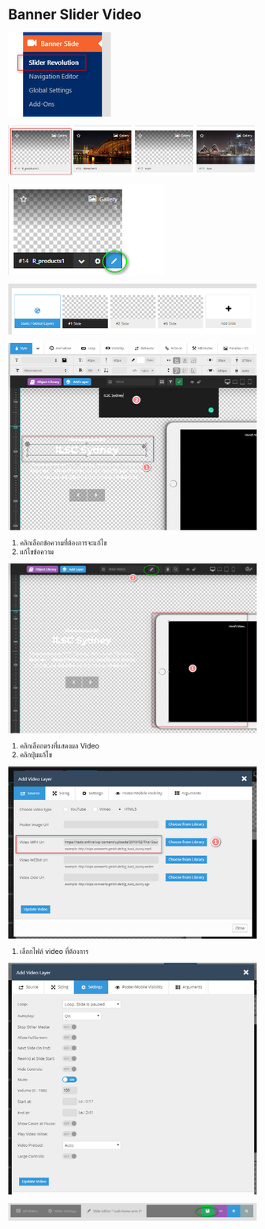 # Banner Slider Video

![](../.gitbook/assets/screenshot_03-05-2019_13-19-54%20%281%29.jpg)

![](../.gitbook/assets/screenshot_03-05-2019_13-18-48.jpg)

![](../.gitbook/assets/screenshot_03-05-2019_13-20-19.jpg)

![&#xE40;&#xE25;&#xE37;&#xE2D;&#xE01; slide &#xE17;&#xE35;&#xE48;&#xE15;&#xE49;&#xE2D;&#xE07;&#xE01;&#xE32;&#xE23;](../.gitbook/assets/screenshot_03-05-2019_14-40-01.jpg)

![&#xE01;&#xE32;&#xE23;&#xE41;&#xE01;&#xE49;&#xE44;&#xE02;&#xE02;&#xE49;&#xE2D;&#xE04;&#xE27;&#xE32;&#xE21;](../.gitbook/assets/screenshot_03-05-2019_14-41-08.jpg)

1. คลิกเลือกข้อความที่ต้องการจะแก้ไข
2. แก้ไขข้อความ

![&#xE01;&#xE32;&#xE23;&#xE41;&#xE01;&#xE49;&#xE44;&#xE02;&#xE44;&#xE1F;&#xE25;&#xE4C; Video](../.gitbook/assets/screenshot_03-05-2019_14-44-01.jpg)

1. คลิกเลือกตรงที่แสดงผล Video
2. คลิกปุ่มแก้ไข

![](../.gitbook/assets/screenshot_03-05-2019_14-45-02.jpg)

1. เลือกไฟล์ video ที่ต้องการ

![&#xE01;&#xE32;&#xE23;&#xE1B;&#xE23;&#xE31;&#xE1A;&#xE41;&#xE15;&#xE48;&#xE07;&#xE40;&#xE1E;&#xE34;&#xE48;&#xE21;&#xE40;&#xE15;&#xE34;&#xE21;](../.gitbook/assets/screenshot_03-05-2019_14-45-46.jpg)

![&#xE40;&#xE2A;&#xE23;&#xE47;&#xE08;&#xE41;&#xE25;&#xE49;&#xE27; &#xE01;&#xE14;&#xE1B;&#xE38;&#xE48;&#xE21; save](../.gitbook/assets/screenshot_03-05-2019_13-23-27.jpg)





